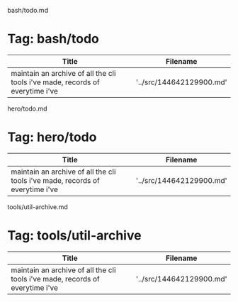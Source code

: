 bash/todo.md

 Tag: bash/todo
================

 Title                                                                            |  Filename
--------------------------------------------------------------------------------- | --------------------------
 maintain an archive of all the cli tools i've made, records of everytime i've    |  '../src/144642129900.md'
hero/todo.md

 Tag: hero/todo
================

 Title                                                                            |  Filename
--------------------------------------------------------------------------------- | --------------------------
 maintain an archive of all the cli tools i've made, records of everytime i've    |  '../src/144642129900.md'
tools/util-archive.md

 Tag: tools/util-archive
=========================

 Title                                                                            |  Filename
--------------------------------------------------------------------------------- | --------------------------
 maintain an archive of all the cli tools i've made, records of everytime i've    |  '../src/144642129900.md'
